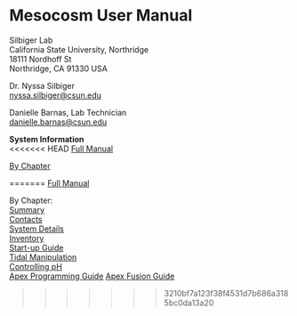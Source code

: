 # Mesocosm User Manual

Silbiger Lab  
California State University, Northridge  
18111 Nordhoff St  
Northridge, CA 91330 USA


Dr. Nyssa Silbiger  
nyssa.silbiger@csun.edu  


Danielle Barnas, Lab Technician  
danielle.barnas@csun.edu


**System Information**  
<<<<<<< HEAD
[Full Manual](book-output/summary.html)

[By Chapter](Chapters/)
 
=======
[Full Manual](Mesocosm_Manual.pdf)

By Chapter:  
[Summary](Chapters/01-Summary.Rmd)  
[Contacts](Chapters/02-Contacts.Rmd)  
[System Details](Chapters/03-System_Details.Rmd)  
[Inventory](Chapters/04-Inventory.Rmd)  
[Start-up Guide](Chapters/05-Start-up_Guide.Rmd)  
[Tidal Manipulation](Chapters/06-Tidal_Manipulation.Rmd)  
[Controlling pH](Chapters/07-Controlling_pH.Rmd)  
[Apex Programming Guide](Chapters/08-Apex_Programming_Guide.Rmd)
[Apex Fusion Guide](Chapters/09-Apex_Fusion_Guide.Rmd)
>>>>>>> 3210bf7a123f38f4531d7b686a3185bc0da13a20
